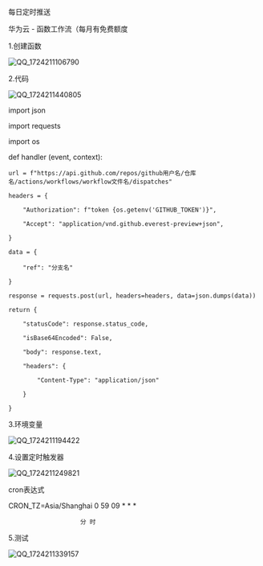 每日定时推送

华为云 - 函数工作流（每月有免费额度

1.创建函数

![QQ_1724211106790](https://github.com/user-attachments/assets/56cc130f-c391-459b-a5fe-5861df350db8)

2.代码

![QQ_1724211440805](https://github.com/user-attachments/assets/11561414-a679-4733-b833-0d4ec68e7d8d)

import json

import requests

import os

def handler (event, context):

    url = f"https://api.github.com/repos/github用户名/仓库名/actions/workflows/workflow文件名/dispatches"
    
    headers = {
    
        "Authorization": f"token {os.getenv('GITHUB_TOKEN')}",
        
        "Accept": "application/vnd.github.everest-preview+json",
        
    }
    
    data = {
    
        "ref": "分支名"
        
    }
    
    response = requests.post(url, headers=headers, data=json.dumps(data))
    
    return {
    
        "statusCode": response.status_code,
        
        "isBase64Encoded": False,
        
        "body": response.text,
        
        "headers": {
        
            "Content-Type": "application/json"
            
        }
        
    }
    
3.环境变量

![QQ_1724211194422](https://github.com/user-attachments/assets/9415865d-ff32-4fb6-ad9b-9a97f13421bb)

4.设置定时触发器

![QQ_1724211249821](https://github.com/user-attachments/assets/9ba1a372-f8a1-44b2-a02a-4c10d3c86cda)

cron表达式

CRON_TZ=Asia/Shanghai 0 59 09 * * *

                        分 时
                        
5.测试

![QQ_1724211339157](https://github.com/user-attachments/assets/bc7032dc-e117-4eac-b6f7-dbd1f1b1d373)
